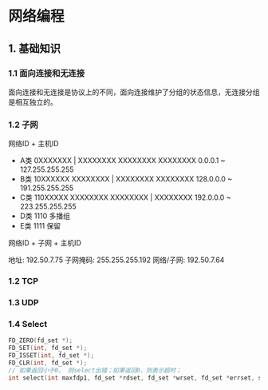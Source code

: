 # 网络编程

## 1. 基础知识

### 1.1 面向连接和无连接

面向连接和无连接是协议上的不同，面向连接维护了分组的状态信息，无连接分组是相互独立的。

### 1.2 子网

网络ID + 主机ID

- A类 0XXXXXXX | XXXXXXXX XXXXXXXX XXXXXXXX  0.0.0.1 ~ 127.255.255.255
- B类 10XXXXXX XXXXXXXX | XXXXXXXX XXXXXXXX  128.0.0.0 ~ 191.255.255.255
- C类 110XXXXX XXXXXXXX XXXXXXXX | XXXXXXXX  192.0.0.0 ~ 223.255.255.255
- D类 1110 多播组
- E类 1111 保留

网络ID + 子网 + 主机ID

地址: 192.50.7.75
子网掩码: 255.255.255.192
网络/子网: 192.50.7.64

### 1.2 TCP

### 1.3 UDP

### 1.4 Select

```c
FD_ZERO(fd_set *);
FD_SET(int, fd_set *);
FD_ISSET(int, fd_set *);
FD_CLR(int, fd_set *);
// 如果返回小于0， 则select出错；如果返回0，则表示超时；
int select(int maxfdp1, fd_set *rdset, fd_set *wrset, fd_set *errset, struct timeval *timeout);
```
